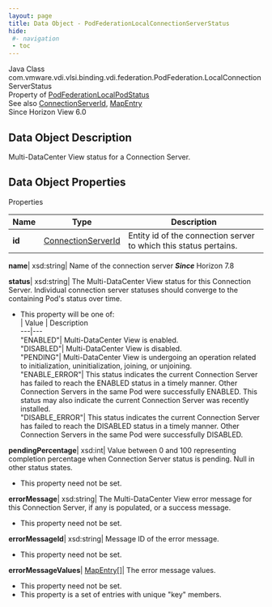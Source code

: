 ```yaml
---
layout: page
title: Data Object - PodFederationLocalConnectionServerStatus
hide:
 #- navigation
 - toc
---
```






Java Class
    com.vmware.vdi.vlsi.binding.vdi.federation.PodFederation.LocalConnectionServerStatus  
Property of
     [PodFederationLocalPodStatus](vdi.federation.PodFederation.LocalPodStatus.md#field_detail)  
See also
     [ConnectionServerId](vdi.entity.ConnectionServerId.md), [MapEntry](vdi.util.MapEntry.md)  
Since 
    Horizon View 6.0

## Data Object Description 

Multi-DataCenter View status for a Connection Server. 

## Data Object Properties

Properties

Name |  Type |  Description   
---|---|---  
**id**| [ConnectionServerId](vdi.entity.ConnectionServerId.md)|  Entity id of the connection server to which this status pertains.   
  
**name**|  xsd:string|  Name of the connection server  **_Since_** Horizon 7.8  
  
**status**|  xsd:string|  The Multi-DataCenter View status for this Connection Server. Individual connection server statuses should converge to the containing Pod's status over time.   


  * This property will be one of:  
|  Value |  Description   
---|---  
"ENABLED"| Multi-DataCenter View is enabled.  
"DISABLED"| Multi-DataCenter View is disabled.  
"PENDING"| Multi-DataCenter View is undergoing an operation related to initialization, uninitialization, joining, or unjoining.  
"ENABLE_ERROR"| This status indicates the current Connection Server has failed to reach the ENABLED status in a timely manner. Other Connection Servers in the same Pod were successfully ENABLED. This status may also indicate the current Connection Server was recently installed.  
"DISABLE_ERROR"| This status indicates the current Connection Server has failed to reach the DISABLED status in a timely manner. Other Connection Servers in the same Pod were successfully DISABLED.  

  
**pendingPercentage**|  xsd:int|  Value between 0 and 100 representing completion percentage when Connection Server status is pending. Null in other status states.   


 * This property need not be set.

  
**errorMessage**|  xsd:string|  The Multi-DataCenter View error message for this Connection Server, if any is populated, or a success message.   


 * This property need not be set.

  
**errorMessageId**|  xsd:string|  Message ID of the error message.   


 * This property need not be set.

  
**errorMessageValues**| [MapEntry[]](vdi.util.MapEntry.md)|  The error message values.   


 * This property need not be set.
  * This property is a set of entries with unique "key" members.

  
  
  
   
  
  


